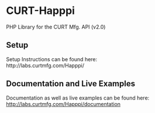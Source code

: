 CURT-Happpi
===========

PHP Library for the CURT Mfg. API (v2.0)


<h2>Setup</h2>
Setup Instructions can be found here:
<br />
http://labs.curtmfg.com/Happpi/

<h2>Documentation and Live Examples</h2>

Documentation as well as live examples can be found here:
http://labs.curtmfg.com/Happpi/documentation





